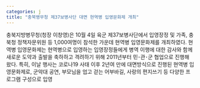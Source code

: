 ```yaml
---
categories: j
title: "충북병무청 제37보병사단 대면 현역병 입영문화제 개최"
---
```

충북지방병무청(청장 이창영)은 10월 4일 육군 제37보병사단에서 입영장정 및 가족, 충북청 정책자문위원 등 1,000여명이 참석한 가운데 현역병 입영문화제를 개최하였다. 현역병 입영문화제는 현역병으로 입영하는 입영장정들에게 병역 이행에 대한 감사와 함께 새로운 도약과 출발을 축하하고 격려하기 위해 2011년부터 민･관･군 협업으로 진행해 왔다. 특히, 이날 행사는 코로나19 사태 이후 2년여 만에 대면방식으로 진행된 현역병 입영문화제로, 군악대 공연, 부모님을 업고 걷는 어부바길, 사랑의 편지쓰기 등 다양한 프로그램 구성으로 입영